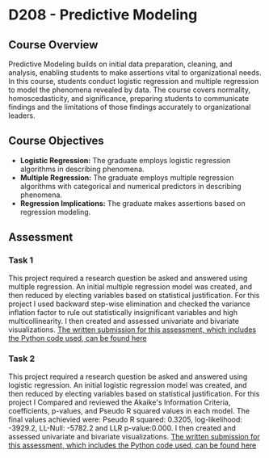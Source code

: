 # D208 - Predictive Modeling

## Course Overview

Predictive Modeling builds on initial data preparation, cleaning, and analysis, enabling students to make assertions vital to organizational needs. In this course, students conduct logistic regression and multiple regression to model the phenomena revealed by data. The course covers normality, homoscedasticity, and significance, preparing students to communicate findings and the limitations of those findings accurately to organizational leaders.

## Course Objectives

- **Logistic Regression:** The graduate employs logistic regression algorithms in describing phenomena.
- **Multiple Regression:** The graduate employs multiple regression algorithms with categorical and numerical predictors in describing phenomena.
- **Regression Implications:** The graduate makes assertions based on regression modeling.

## Assessment

### Task 1

This project required a research question be asked and answered using multiple regression. An initial multiple regression model was created, and then reduced by electing variables based on statistical justification. For this project I used backward step-wise elimination and checked the variance inflation factor to rule out statistically insignificant variables and high multicollinearity. I then created and assessed univariate and bivariate visualizations. [The written submission for this assessment, which includes the Python code used, can be found here](https://github.com/churchill-briana/MSDA/blob/main/Predictive%20Modeling%20/Multiple%20Linear%20Regression%20Model)

### Task 2

This project required a research question be asked and answered using logistic regression. An initial logistic regression model was created, and then reduced by electing variables based on statistical justification. For this project I Compared and reviewed the Akaike's Information Criteria, coefficients, p-values, and Pseudo R squared values in each model. The final values achievied were: Pseudo R squared: 0.3205, log-likelihood: -3929.2, LL-Null: -5782.2 and LLR p-value:0.000. I then created and assessed univariate and bivariate visualizations. [The written submission for this assessment, which includes the Python code used, can be found here](https://github.com/churchill-briana/MSDA/blob/main/Predictive%20Modeling%20/Logistic%20Regression)

